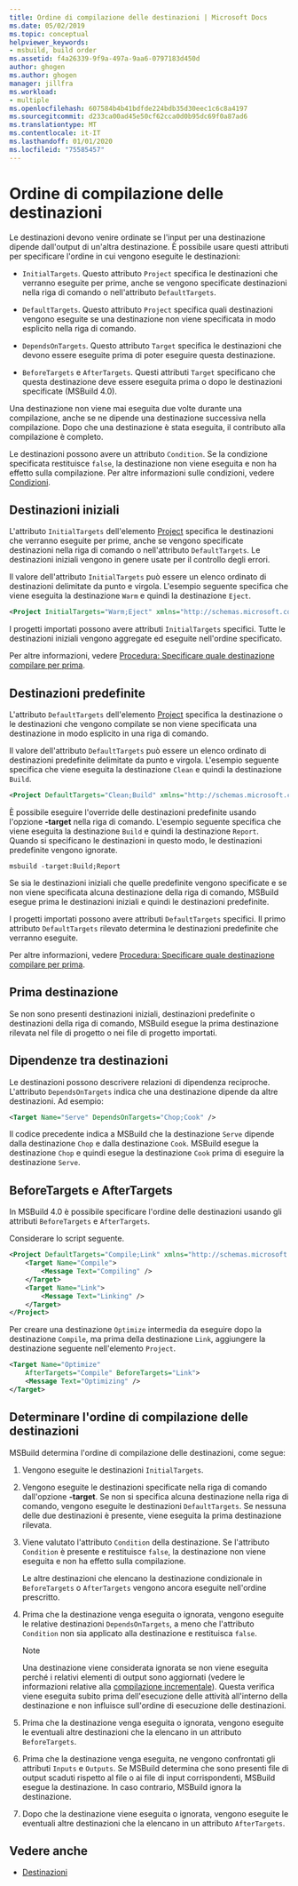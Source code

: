 ```yaml
---
title: Ordine di compilazione delle destinazioni | Microsoft Docs
ms.date: 05/02/2019
ms.topic: conceptual
helpviewer_keywords:
- msbuild, build order
ms.assetid: f4a26339-9f9a-497a-9aa6-0797183d450d
author: ghogen
ms.author: ghogen
manager: jillfra
ms.workload:
- multiple
ms.openlocfilehash: 607584b4b41bdfde224bdb35d30eec1c6c8a4197
ms.sourcegitcommit: d233ca00ad45e50cf62cca0d0b95dc69f0a87ad6
ms.translationtype: MT
ms.contentlocale: it-IT
ms.lasthandoff: 01/01/2020
ms.locfileid: "75585457"
---
```

# <a name="target-build-order"></a>Ordine di compilazione delle destinazioni

Le destinazioni devono venire ordinate se l'input per una destinazione dipende dall'output di un'altra destinazione. È possibile usare questi attributi per specificare l'ordine in cui vengono eseguite le destinazioni:

- `InitialTargets`. Questo attributo `Project` specifica le destinazioni che verranno eseguite per prime, anche se vengono specificate destinazioni nella riga di comando o nell'attributo `DefaultTargets`.

- `DefaultTargets`. Questo attributo `Project` specifica quali destinazioni vengono eseguite se una destinazione non viene specificata in modo esplicito nella riga di comando.

- `DependsOnTargets`. Questo attributo `Target` specifica le destinazioni che devono essere eseguite prima di poter eseguire questa destinazione.

- `BeforeTargets` e `AfterTargets`. Questi attributi `Target` specificano che questa destinazione deve essere eseguita prima o dopo le destinazioni specificate (MSBuild 4.0).

Una destinazione non viene mai eseguita due volte durante una compilazione, anche se ne dipende una destinazione successiva nella compilazione. Dopo che una destinazione è stata eseguita, il contributo alla compilazione è completo.

Le destinazioni possono avere un attributo `Condition`. Se la condizione specificata restituisce `false`, la destinazione non viene eseguita e non ha effetto sulla compilazione. Per altre informazioni sulle condizioni, vedere [Condizioni](../msbuild/msbuild-conditions.md).

## <a name="initial-targets"></a>Destinazioni iniziali

L'attributo `InitialTargets` dell'elemento [Project](../msbuild/project-element-msbuild.md) specifica le destinazioni che verranno eseguite per prime, anche se vengono specificate destinazioni nella riga di comando o nell'attributo `DefaultTargets`. Le destinazioni iniziali vengono in genere usate per il controllo degli errori.

Il valore dell'attributo `InitialTargets` può essere un elenco ordinato di destinazioni delimitate da punto e virgola. L'esempio seguente specifica che viene eseguita la destinazione `Warm` e quindi la destinazione `Eject`.

```xml
<Project InitialTargets="Warm;Eject" xmlns="http://schemas.microsoft.com/developer/msbuild/2003">
```

I progetti importati possono avere attributi `InitialTargets` specifici. Tutte le destinazioni iniziali vengono aggregate ed eseguite nell'ordine specificato.

Per altre informazioni, vedere [Procedura: Specificare quale destinazione compilare per prima](../msbuild/how-to-specify-which-target-to-build-first.md).

## <a name="default-targets"></a>Destinazioni predefinite

L'attributo `DefaultTargets` dell'elemento [Project](../msbuild/project-element-msbuild.md) specifica la destinazione o le destinazioni che vengono compilate se non viene specificata una destinazione in modo esplicito in una riga di comando.

Il valore dell'attributo `DefaultTargets` può essere un elenco ordinato di destinazioni predefinite delimitate da punto e virgola. L'esempio seguente specifica che viene eseguita la destinazione `Clean` e quindi la destinazione `Build`.

```xml
<Project DefaultTargets="Clean;Build" xmlns="http://schemas.microsoft.com/developer/msbuild/2003">
```

È possibile eseguire l'override delle destinazioni predefinite usando l'opzione **-target** nella riga di comando. L'esempio seguente specifica che viene eseguita la destinazione `Build` e quindi la destinazione `Report`. Quando si specificano le destinazioni in questo modo, le destinazioni predefinite vengono ignorate.

 `msbuild -target:Build;Report`

Se sia le destinazioni iniziali che quelle predefinite vengono specificate e se non viene specificata alcuna destinazione della riga di comando, MSBuild esegue prima le destinazioni iniziali e quindi le destinazioni predefinite.

I progetti importati possono avere attributi `DefaultTargets` specifici. Il primo attributo `DefaultTargets` rilevato determina le destinazioni predefinite che verranno eseguite.

Per altre informazioni, vedere [Procedura: Specificare quale destinazione compilare per prima](../msbuild/how-to-specify-which-target-to-build-first.md).

## <a name="first-target"></a>Prima destinazione

Se non sono presenti destinazioni iniziali, destinazioni predefinite o destinazioni della riga di comando, MSBuild esegue la prima destinazione rilevata nel file di progetto o nei file di progetto importati.

## <a name="target-dependencies"></a>Dipendenze tra destinazioni

Le destinazioni possono descrivere relazioni di dipendenza reciproche. L'attributo `DependsOnTargets` indica che una destinazione dipende da altre destinazioni. Ad esempio:

```xml
<Target Name="Serve" DependsOnTargets="Chop;Cook" />
```

Il codice precedente indica a MSBuild che la destinazione `Serve` dipende dalla destinazione `Chop` e dalla destinazione `Cook`. MSBuild esegue la destinazione `Chop` e quindi esegue la destinazione `Cook` prima di eseguire la destinazione `Serve`.

## <a name="beforetargets-and-aftertargets"></a>BeforeTargets e AfterTargets

In MSBuild 4.0 è possibile specificare l'ordine delle destinazioni usando gli attributi `BeforeTargets` e `AfterTargets`.

Considerare lo script seguente.

```xml
<Project DefaultTargets="Compile;Link" xmlns="http://schemas.microsoft.com/developer/msbuild/2003">
    <Target Name="Compile">
        <Message Text="Compiling" />
    </Target>
    <Target Name="Link">
        <Message Text="Linking" />
    </Target>
</Project>
```

Per creare una destinazione `Optimize` intermedia da eseguire dopo la destinazione `Compile`, ma prima della destinazione `Link`, aggiungere la destinazione seguente nell'elemento `Project`.

```xml
<Target Name="Optimize"
    AfterTargets="Compile" BeforeTargets="Link">
    <Message Text="Optimizing" />
</Target>
```

## <a name="determine-the-target-build-order"></a>Determinare l'ordine di compilazione delle destinazioni

MSBuild determina l'ordine di compilazione delle destinazioni, come segue:

1. Vengono eseguite le destinazioni `InitialTargets`.

2. Vengono eseguite le destinazioni specificate nella riga di comando dall'opzione **-target**. Se non si specifica alcuna destinazione nella riga di comando, vengono eseguite le destinazioni `DefaultTargets`. Se nessuna delle due destinazioni è presente, viene eseguita la prima destinazione rilevata.

3. Viene valutato l'attributo `Condition` della destinazione. Se l'attributo `Condition` è presente e restituisce `false`, la destinazione non viene eseguita e non ha effetto sulla compilazione.

   Le altre destinazioni che elencano la destinazione condizionale in `BeforeTargets` o `AfterTargets` vengono ancora eseguite nell'ordine prescritto.

4. Prima che la destinazione venga eseguita o ignorata, vengono eseguite le relative destinazioni `DependsOnTargets`, a meno che l'attributo `Condition` non sia applicato alla destinazione e restituisca `false`.

   > [!NOTE]
   > Una destinazione viene considerata ignorata se non viene eseguita perché i relativi elementi di output sono aggiornati (vedere le informazioni relative alla [compilazione incrementale](../msbuild/incremental-builds.md)). Questa verifica viene eseguita subito prima dell'esecuzione delle attività all'interno della destinazione e non influisce sull'ordine di esecuzione delle destinazioni.

5. Prima che la destinazione venga eseguita o ignorata, vengono eseguite le eventuali altre destinazioni che la elencano in un attributo `BeforeTargets`.

6. Prima che la destinazione venga eseguita, ne vengono confrontati gli attributi `Inputs` e `Outputs`. Se MSBuild determina che sono presenti file di output scaduti rispetto al file o ai file di input corrispondenti, MSBuild esegue la destinazione. In caso contrario, MSBuild ignora la destinazione.

7. Dopo che la destinazione viene eseguita o ignorata, vengono eseguite le eventuali altre destinazioni che la elencano in un attributo `AfterTargets`.

## <a name="see-also"></a>Vedere anche

- [Destinazioni](../msbuild/msbuild-targets.md)
